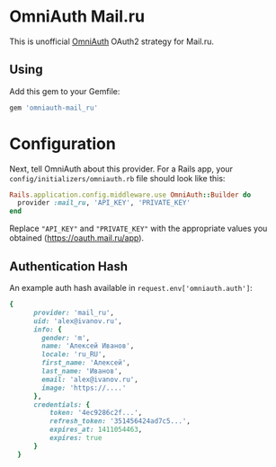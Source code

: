 # OmniAuth Mail.ru

This is unofficial [OmniAuth](https://github.com/intridea/omniauth) OAuth2 strategy for Mail.ru.

## Using

Add this gem to your Gemfile:

```ruby
gem 'omniauth-mail_ru'
```
# Configuration

Next, tell OmniAuth about this provider. For a Rails app, your `config/initializers/omniauth.rb` file should look like this:

```ruby
Rails.application.config.middleware.use OmniAuth::Builder do
  provider :mail_ru, 'API_KEY', 'PRIVATE_KEY'
end
```

Replace `"API_KEY"` and `"PRIVATE_KEY"` with the appropriate values you obtained (https://oauth.mail.ru/app).

## Authentication Hash
An example auth hash available in `request.env['omniauth.auth']`:

```ruby
{
      provider: 'mail_ru',
      uid: 'alex@ivanov.ru',
      info: {
        gender: 'm',
        name: 'Алексей Иванов',
        locale: 'ru_RU',
        first_name: 'Алексей',
        last_name: 'Иванов',
        email: 'alex@ivanov.ru',
        image: 'https://....'
      },
      credentials: {
          token: '4ec9286c2f...',
          refresh_token: '351456424ad7c5...',
          expires_at: 1411054463,
          expires: true
      }
  }

```

